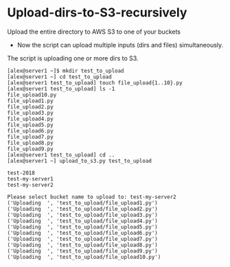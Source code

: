# Upload-dirs-to-S3-recursively
Upload the entire directory to AWS S3 to one of your buckets

* Now the script can upload multiple inputs (dirs and files) simultaneously. 

The script is uploading one or more dirs to S3.

    [alex@server1 ~]$ mkdir test_to_upload
    [alex@server1 ~] cd test_to_upload
    [alex@server1 test_to_upload] touch file_upload{1..10}.py
    [alex@server1 test_to_upload] ls -1
    file_upload10.py
    file_upload1.py
    file_upload2.py
    file_upload3.py
    file_upload4.py
    file_upload5.py
    file_upload6.py
    file_upload7.py
    file_upload8.py
    file_upload9.py
    [alex@server1 test_to_upload] cd ..
    [alex@server1 ~] upload_to_s3.py test_to_upload
    
    test-2018
    test-my-server1
    test-my-server2

    Please select bucket name to upload to: test-my-server2
    ('Uploading  ', 'test_to_upload/file_upload1.py')
    ('Uploading  ', 'test_to_upload/file_upload2.py')
    ('Uploading  ', 'test_to_upload/file_upload3.py')
    ('Uploading  ', 'test_to_upload/file_upload4.py')
    ('Uploading  ', 'test_to_upload/file_upload5.py')
    ('Uploading  ', 'test_to_upload/file_upload6.py')
    ('Uploading  ', 'test_to_upload/file_upload7.py')
    ('Uploading  ', 'test_to_upload/file_upload8.py')
    ('Uploading  ', 'test_to_upload/file_upload9.py')
    ('Uploading  ', 'test_to_upload/file_upload10.py')
    
    
    
  
